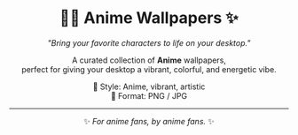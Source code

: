 <div align="center">

# 🌸🎨 Anime Wallpapers ✨

*"Bring your favorite characters to life on your desktop."*  

A curated collection of **Anime** wallpapers,  
perfect for giving your desktop a vibrant, colorful, and energetic vibe.  

🎴 Style: Anime, vibrant, artistic  
🎴 Format: PNG / JPG  

---

✨ *For anime fans, by anime fans.* ✨  

</div>
